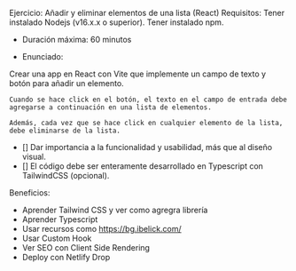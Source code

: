 Ejercicio: Añadir y eliminar elementos de una lista (React)
Requisitos: Tener instalado Nodejs (v16.x.x o superior). Tener instalado npm.

- Duración máxima: 60 minutos

- Enunciado:

Crear una app en React con Vite que implemente un campo de texto y botón para añadir un elemento.

```
Cuando se hace click en el botón, el texto en el campo de entrada debe agregarse a continuación en una lista de elementos.

Además, cada vez que se hace click en cualquier elemento de la lista, debe eliminarse de la lista.
```

- [] Dar importancia a la funcionalidad y usabilidad, más que al diseño visual.
- [] El código debe ser enteramente desarrollado en Typescript con TailwindCSS (opcional).

Beneficios:

- Aprender Tailwind CSS y ver como agregra librería
- Aprender Typescript
- Usar recursos como https://bg.ibelick.com/
- Usar Custom Hook
- Ver SEO con Client Side Rendering
- Deploy con Netlify Drop